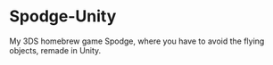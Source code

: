 # Spodge-Unity
My 3DS homebrew game Spodge, where you have to avoid the flying objects, remade in Unity.
